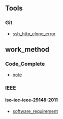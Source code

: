 ## Tools

### Git

- [ssh_http_clone_error](./Tools/Git/ssh_http_clone_error.md)

## work_method

### Code_Complete

- [note](./work_method/Code_Complete/note.md)

### IEEE

#### iso-iec-ieee-29148-2011

- [software_requirement](./work_method/IEEE/iso-iec-ieee-29148-2011/software_requirement.md)
